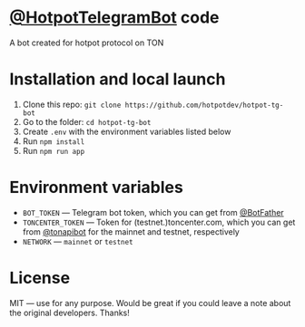 # [@HotpotTelegramBot](https://t.me/htp_test1_bot) code

A bot created for hotpot protocol on TON

# Installation and local launch
1. Clone this repo: `git clone https://github.com/hotpotdev/hotpot-tg-bot`
2. Go to the folder: `cd hotpot-tg-bot`
3. Create `.env` with the environment variables listed below
4. Run `npm install`
5. Run `npm run app`

# Environment variables
- `BOT_TOKEN` — Telegram bot token, which you can get from [@BotFather](https://t.me/BotFather)
- `TONCENTER_TOKEN` — Token for (testnet.)toncenter.com, which you can get from [@tonapibot](https://t.me/tonapibot) for the mainnet and testnet, respectively
- `NETWORK` — `mainnet` or `testnet`

# License

MIT — use for any purpose. Would be great if you could leave a note about the original developers. Thanks!
